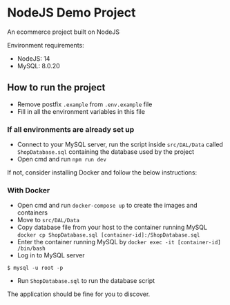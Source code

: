 # NodeJS Demo Project

An ecommerce project built on NodeJS

Environment requirements:
- NodeJS: 14
- MySQL: 8.0.20

## How to run the project

- Remove postfix `.example` from `.env.example` file
- Fill in all the environment variables in this file


### If all environments are already set up
- Connect to your MySQL server, run the script inside `src/DAL/Data` called `ShopDatabase.sql` containing the database used by the project
- Open cmd and run `npm run dev`

If not, consider installing Docker and follow the below instructions:
### With Docker
- Open cmd and run `docker-compose up` to create the images and containers
- Move to `src/DAL/Data`
- Copy database file from your host to the container running MySQL `docker cp ShopDatabase.sql [container-id]:/ShopDatabase.sql`
- Enter the container running MySQL by  `docker exec -it [container-id] /bin/bash`
- Log in to MySQL server
```
$ mysql -u root -p
```
- Run `ShopDatabase.sql` to run the database script

The application should be fine for you to discover.